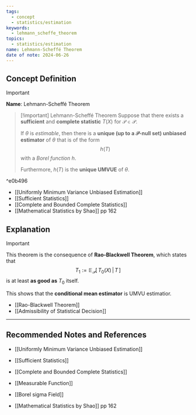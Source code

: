 ```yaml
---
tags:
  - concept
  - statistics/estimation
keywords:
  - lehmann_scheffe_theorem
topics:
  - statistics/estimation
name: Lehmann-Scheffé Theorem
date of note: 2024-06-26
---
```


## Concept Definition

>[!important]
>**Name**: Lehmann-Scheffé Theorem

>[!important] Lehmann-Scheffé Theorem
>Suppose that there exists a **sufficient** and **complete statistic** $T(X)$ for $\mathcal{P} \in \mathscr{P}$. 
>
>If $\theta$ is *estimable*, then there is a **unique (up to a $\mathcal{P}$-null set) unbiased estimator** of $\theta$ that is of the form $$h(T)$$ with a *Borel function* $h$.  
>
>Furthermore, $h(T)$ is the **unique UMVUE** of $\theta$.

^e0b496

- [[Uniformly Minimum Variance Unbiased Estimation]]
- [[Sufficient Statistics]]
- [[Complete and Bounded Complete Statistics]]
- [[Mathematical Statistics by Shao]] pp 162


## Explanation

>[!important]
>This theorem is the consequence of **Rao-Blackwell Theorem**, which states that
>$$
>T_{1} := \mathbb{E}_{ \mathcal{P} }\left[\, T_{0}(X) \,|\,T\, \right]
>$$
>is at least **as good as** $T_{0}$ itself.
>
>This shows that the **conditional mean estimator** is UMVU estimatior.

- [[Rao-Blackwell Theorem]]
- [[Admissibility of Statistical Decision]]




-----------
##  Recommended Notes and References


- [[Uniformly Minimum Variance Unbiased Estimation]]
- [[Sufficient Statistics]]
- [[Complete and Bounded Complete Statistics]]


- [[Measurable Function]]
- [[Borel sigma Field]]

- [[Mathematical Statistics by Shao]] pp 162